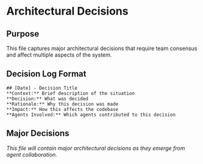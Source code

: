 # Architectural Decisions

## Purpose
This file captures major architectural decisions that require team consensus and affect multiple aspects of the system.

## Decision Log Format
```
## [Date] - Decision Title
**Context:** Brief description of the situation
**Decision:** What was decided
**Rationale:** Why this decision was made
**Impact:** How this affects the codebase
**Agents Involved:** Which agents contributed to this decision
```

## Major Decisions

*This file will contain major architectural decisions as they emerge from agent collaboration.*